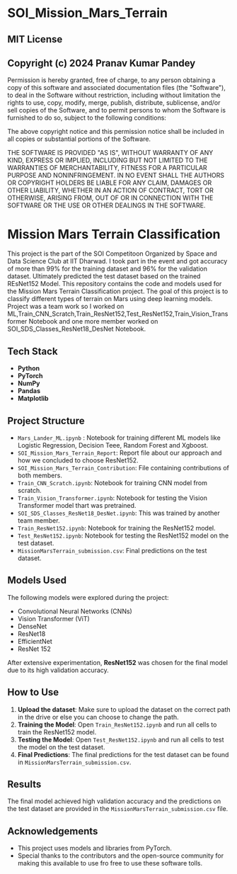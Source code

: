 # SOI_Mission_Mars_Terrain

## MIT License

## Copyright (c) 2024 Pranav Kumar Pandey

Permission is hereby granted, free of charge, to any person obtaining a copy
of this software and associated documentation files (the "Software"), to deal
in the Software without restriction, including without limitation the rights
to use, copy, modify, merge, publish, distribute, sublicense, and/or sell
copies of the Software, and to permit persons to whom the Software is
furnished to do so, subject to the following conditions:

The above copyright notice and this permission notice shall be included in all
copies or substantial portions of the Software.

THE SOFTWARE IS PROVIDED "AS IS", WITHOUT WARRANTY OF ANY KIND, EXPRESS OR
IMPLIED, INCLUDING BUT NOT LIMITED TO THE WARRANTIES OF MERCHANTABILITY,
FITNESS FOR A PARTICULAR PURPOSE AND NONINFRINGEMENT. IN NO EVENT SHALL THE
AUTHORS OR COPYRIGHT HOLDERS BE LIABLE FOR ANY CLAIM, DAMAGES OR OTHER
LIABILITY, WHETHER IN AN ACTION OF CONTRACT, TORT OR OTHERWISE, ARISING FROM,
OUT OF OR IN CONNECTION WITH THE SOFTWARE OR THE USE OR OTHER DEALINGS IN THE
SOFTWARE.


# Mission Mars Terrain Classification

This project is the part of the SOI Competitoon Organized by Space and Data Science Club at IIT Dharwad. I took part in the event and got accuracy of more than 99% for the training dataset and 96% for the validation dataset. Ultimately predicted the test dataset based on the trained REsNet152 Model.
This repository contains the code and models used for the Mission Mars Terrain Classification project. The goal of this project is to classify different types of terrain on Mars using deep learning models.
Project was a team work so I worked on ML,Train_CNN_Scratch,Train_ResNet152,Test_ResNet152,Train_Vision_Transformer Notebook and one more member worked on SOI_SDS_Classes_ResNet18_DesNet Notebook.

## Tech Stack

- **Python**
- **PyTorch**
- **NumPy**
- **Pandas**
- **Matplotlib**
  

## Project Structure
- `Mars_Lander_ML.ipynb` : Notebook for training different ML models like Logistic Regression, Decision Teee, Random Forest and Xgboost.
- `SOI_Mission_Mars_Terrain_Report`: Report file about our approach and how we concluded to choose ResNet152.
- `SOI_Mission_Mars_Terrain_Contribution`: File containing contributions of both members.
- `Train_CNN_Scratch.ipynb`: Notebook for training CNN model from scratch.
- `Train_Vision_Transformer.ipynb`: Notebook for testing the Vision Transformer model thart was pretrained.
- `SOI_SDS_Classes_ResNet18_DesNet.ipynb`: This was trained by another team member.
- `Train_ResNet152.ipynb`: Notebook for training the ResNet152 model.
- `Test_ResNet152.ipynb`: Notebook for testing the ResNet152 model on the test dataset.
- `MissionMarsTerrain_submission.csv`: Final predictions on the test dataset.

## Models Used

The following models were explored during the project:

- Convolutional Neural Networks (CNNs)
- Vision Transformer (ViT)
- DenseNet
- ResNet18
- EfficientNet
- ResNet 152

After extensive experimentation, **ResNet152** was chosen for the final model due to its high validation accuracy.

## How to Use

1. **Upload the dataset**: Make sure to upload the dataset on the correct path in the drive or else you can choose to change the path.
2. **Training the Model**: Open `Train_ResNet152.ipynb` and run all cells to train the ResNet152 model.
3. **Testing the Model**: Open `Test_ResNet152.ipynb` and run all cells to test the model on the test dataset.
4. **Final Predictions**: The final predictions for the test dataset can be found in `MissionMarsTerrain_submission.csv`.

## Results

The final model achieved high validation accuracy and the predictions on the test dataset are provided in the `MissionMarsTerrain_submission.csv` file.

## Acknowledgements

- This project uses models and libraries from PyTorch.
- Special thanks to the contributors and the open-source community for making this available to use fro free to use these software tolls.
